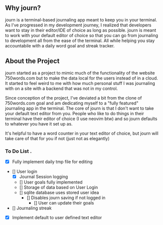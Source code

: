 ## Why journ?
journ is a terminal-based journaling app meant to keep you in your terminal. As I've progressed in my development journey, I realized that developers want to stay in their editor/IDE of choice as long as possible. journ is meant to work with your default editor of choice so that you can go from journaling to development all from the ease of the terminal. All while helping you stay accountabile with a daily word goal and streak tracker.

## About the Project
journ started as a project to mimic much of the functionality of the website 750words.com but to make the data local for the users instead of in a cloud. It started to feel weird to me with how much personal stuff I was journaling with on a site with a backend that was not in my control.

Since conception of the project, I've deviated a bit from the clone of 750words.com goal and am dedicating myself to a "fully featured" journaling app in the terminal. The core of journ is that I don't want to take your default text editor from you. People who like to do things in their terminal have their editor of choice (I use neovim btw) and so journ defaults to whatever you have it set up as.

It's helpful to have a word counter in your text editor of choice, but journ will take care of that for you if not (just not as elegantly)

### To Do List . 

- [X] Fully implement daily tmp file for editing
- [] User login
  - [x] Journal Session logging 
  - [] User goals fully implemented
  - [] Storage of data based on User Login
  - [] sqlite database uses stored user idea
    - [] Disables journ saving if not logged in
      - [] User can update their goals
- [] Journaling streak
- [x] Implement default to user defined text editor

